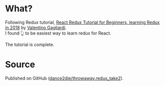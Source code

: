 # What?

Following Redux tutorial, [React Redux Tutorial for Beginners, learning Redux in 2018](https://dev.to/valentinogagliardi/react-redux-tutorial-for-beginners-learning-redux-in-2018-13hj) 
by [Valentino Gagliardi](https://twitter.com/gagliardi_vale).  
I found 👆 to be easiest way to learn redux for React.

The tutorial is complete.

# Source
Published on GitHub ([dance2die/throwaway.redux_take2](https://github.com/dance2die/throwaway.redux_take2)).